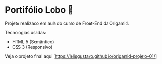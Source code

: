 # Portifólio Lobo 🐺

Projeto realizado em aula do curso de Front-End da Origamid.

Técnologias usadas:
- HTML 5 (Semântico)
- CSS 3 (Responsivo)

Veja o projeto final aqui [https://lelisgustavo.github.io/origamid-projeto-01/]
